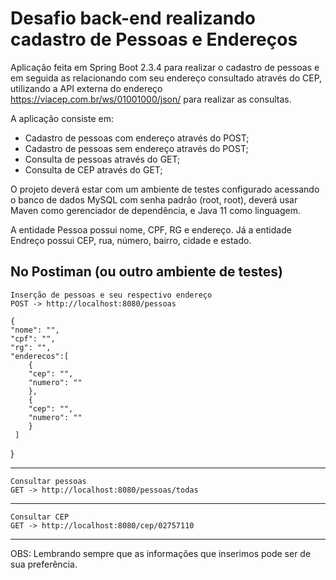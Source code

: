 # Desafio back-end realizando cadastro de Pessoas e Endereços

Aplicação feita em Spring Boot 2.3.4 para realizar o cadastro de pessoas e em seguida as relacionando com seu endereço consultado através do CEP, utilizando a API externa do endereço https://viacep.com.br/ws/01001000/json/ para realizar as consultas.

A aplicação consiste em:
- Cadastro de pessoas com endereço através do POST;
- Cadastro de pessoas sem endereço através do POST;
- Consulta de pessoas através do GET;
- Consulta de CEP através do GET;

O projeto deverá estar com um ambiente de testes configurado acessando o banco de dados MySQL com senha padrão (root, root), deverá usar Maven como gerenciador de dependência, e Java 11 como linguagem.

A entidade Pessoa possui nome, CPF, RG e endereço. Já a entidade Endreço possui CEP, rua, número, bairro, cidade e estado.

   No Postiman (ou outro ambiente de testes)
---
    Inserção de pessoas e seu respectivo endereço
    POST -> http://localhost:8080/pessoas
    
    {
    "nome": "",
    "cpf": "",
    "rg": "", 
    "enderecos":[
        {
        "cep": "",
        "numero": ""
        },
        {
        "cep": "",
        "numero": ""
        }
     ] 
  }
  
---
    Consultar pessoas
    GET -> http://localhost:8080/pessoas/todas
   
---
    Consultar CEP
    GET -> http://localhost:8080/cep/02757110
---

OBS: Lembrando sempre que as informações que inserimos pode ser de sua preferência. 
